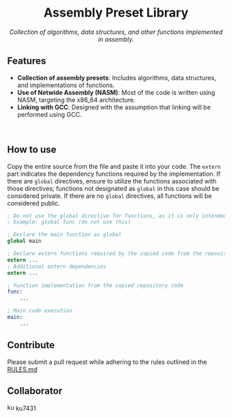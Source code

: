 <div id="toc">
  <ul style="list-style: none;" align="center">
    <summary>
      <h1> Assembly Preset Library </h1>
    </summary>
  </ul>
</div>

<p align="center"><i>Collection of algorithms, data structures, and other functions implemented in assembly.</i></p>

## Features
- **Collection of assembly presets**: Includes algorithms, data structures, and implementations of functions.
- **Use of Netwide Assembly (NASM)**: Most of the code is written using NASM, targeting the x86_64 architecture.
- **Linking with GCC**: Designed with the assumption that linking will be performed using GCC.
</br>

## How to use
Copy the entire source from the file and paste it into your code. The `extern` part indicates the dependency functions required by the implementation. If there are `global` directives, ensure to utilize the functions associated with those directives; functions not designated as `global` in this case should be considered private. If there are no `global` directives, all functions will be considered public.

```nasm
; Do not use the global directive for functions, as it is only intended to mark them as public.
; Example: global func (do not use this)

; Declare the main function as global
global main

; Declare extern functions required by the copied code from the repository
extern ...
; Additional extern dependencies
extern ...

; Function implementation from the copied repository code
func:
    ...

; Main code execution
main:
    ...
```

## Contribute
Please submit a pull request while adhering to the rules outlined in the [RULES.md](https://github.com/qluana7/asmlib/blob/main/RULES.md)

## Collaborator
<img title="ku7431" src="https://avatars.githubusercontent.com/u/75860187" width=16 height=16> ku7431
